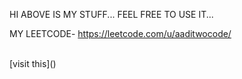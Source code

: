 HI ABOVE IS MY STUFF... FEEL FREE TO USE IT...

MY LEETCODE-  https://leetcode.com/u/aaditwocode/


<br>
[visit this](<welcome.html>)